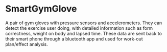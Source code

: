 # SmartGymGlove

A pair of gym gloves with pressure sensors and accelerometers. They can detect the exercise user doing, with detailed information such as form correctness, weight on body and lapsed time. These data are sent back to their smart phone through a bluetooth app and used for work-out plan/effect analysis.
